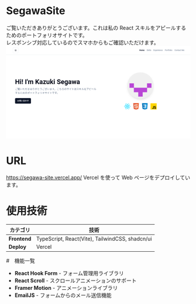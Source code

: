 # SegawaSite

ご覧いただきありがとうございます。これは私の React スキルをアピールするためのポートフォリオサイトです。<br >
レスポンシブ対応しているのでスマホからもご確認いただけます。
![Site Image](./public/assets/images/site-02.png)

# URL

https://segawa-site.vercel.app/
Vercel を使って Web ページをデプロイしています。

# 使用技術

| カテゴリ     | 技術                                            |
| ------------ | ----------------------------------------------- |
| **Frontend** | TypeScript, React(Vite), TailwindCSS, shadcn/ui |
| **Deploy**   | Vercel                                          |

#　機能一覧

- **React Hook Form** - フォーム管理用ライブラリ
- **React Scroll** - スクロールアニメーションのサポート
- **Framer Motion** - アニメーションライブラリ
- **EmailJS** - フォームからのメール送信機能
